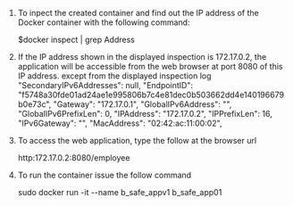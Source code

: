 
1) To inpect the created container and find out the IP address of the 
   Docker container with the following command:
  
   $docker inspect <dockercontainerID> | grep Address 



2) If the IP address shown in the displayed inspection is 172.17.0.2, 
   the application will be accessible from the web browser at port 8080 
   of this IP address.
        except from the displayed inspection log
            "SecondaryIPv6Addresses": null,
            "EndpointID": "f5748a30fde01ad24ae1e995806b7c4e81dec0b503662dd4e140196679b0e73c",
            "Gateway": "172.17.0.1",
            "GlobalIPv6Address": "",
            "GlobalIPv6PrefixLen": 0,
            "IPAddress": "172.17.0.2",
            "IPPrefixLen": 16,
            "IPv6Gateway": "",
            "MacAddress": "02:42:ac:11:00:02",
3) To access the web application, type the follow at the browser url
    
    http:172.17.0.2:8080/employee 

4) To run the container issue the follow command
   
    sudo docker run -it --name b_safe_appv1 b_safe_app01


